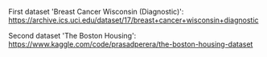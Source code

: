First dataset 'Breast Cancer Wisconsin (Diagnostic)':
https://archive.ics.uci.edu/dataset/17/breast+cancer+wisconsin+diagnostic

Second dataset 'The Boston Housing':
https://www.kaggle.com/code/prasadperera/the-boston-housing-dataset

